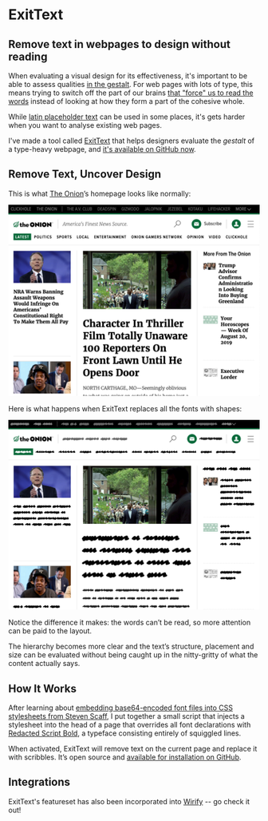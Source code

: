 # ExitText

## Remove text in webpages to design without reading

When evaluating a visual design for its effectiveness, it's important to
be able to assess qualities [in the
gestalt](https://www.smashingmagazine.com/2014/03/design-principles-visual-perception-and-the-principles-of-gestalt/).
For web pages with lots of type, this means trying to switch off the
part of our brains [that "force" us to read the
words](https://www.independent.co.uk/news/science/you-cant-not-read-this-sentence-brainwashing-quora-a6882226.html)
instead of looking at how they form a part of the cohesive whole.

While [latin placeholder
text](https://en.wikipedia.org/wiki/Lorem_ipsum) can be used in some
places, it's gets harder when you want to analyse existing web pages.

I've made a tool called [ExitText](http://brycehanscomb.github.io/exittext/) that helps
designers evaluate the _gestalt_ of a type-heavy webpage, and [it's
available on GitHub now](http://brycehanscomb.github.io/exittext/).

## Remove Text, Uncover Design

This is what [The Onion](https://theonion.com)’s homepage looks like
normally:

![Before](/assets/images/exittext-the-onion-before.png)

Here is what happens when ExitText replaces all the fonts with shapes:

![After](/assets/images/exittext-the-onion-after.png)

Notice the difference it makes: the words can’t be read, so more
attention can be paid to the layout.

The hierarchy becomes more clear and the text’s structure, placement and
size can be evaluated without being caught up in the nitty-gritty of
what the content actually says.

## How It Works

After learning about [embedding base64-encoded font files into CSS
stylesheets from Steven
Scaff](http://stephenscaff.com/articles/2013/09/font-face-and-base64-data-uri/),
I put together a small script that injects a stylesheet into the head of
a page that overrides all font declarations with [Redacted Script
Bold](https://github.com/christiannaths/Redacted-Font), a typeface
consisting entirely of squiggled lines.

When activated, ExitText will remove text on the current page and
replace it with scribbles. It’s open source and [available for
installation on GitHub](http://brycehanscomb.github.io/exittext).

## Integrations

ExitText's featureset has also been incorporated into
[Wirify](https://www.wirify.com/2017/09/redact-and-greeking-features-available-in-wirify/)
-- go check it out!
